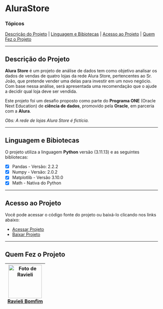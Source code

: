 # AluraStore

### Tópicos

[Descrição do Projeto](#descrição-do-projeto) | [Linguagem e Bibiotecas](#bibliotecas-utilizadas) | [Acesso ao Projeto](#acesso-ao-projeto) | [Quem Fez o Projeto](#desenvolvedora) 

<hr>
<h2 id="descrição-do-projeto">Descrição do Projeto</h2>

**Alura Store** é um projeto de análise de dados tem como objetivo analisar os dados de vendas de quatro lojas da rede Alura Store, pertencentes ao Sr. João, que pretende vender uma delas para investir em um novo negócio. Com base nessa análise, será apresentada uma recomendação que o ajude a decidir qual loja deve ser vendida.

Este projeto foi um desafio proposto como parte do **Programa ONE** (Oracle Next Education) de **ciência de dados**, promovido pela **Oracle**, em parceria com a **Alura**.

_Obs: A rede de lojas Alura Store é fictícia._

<hr>

<h2 id="bibliotecas-utilizadas">Linguagem e Bibiotecas</h2> 

O projeto utiliza a linguagem **Python** versão (3.11.13) e as seguintes bibliotecas:

- [x] Pandas - Versão: 2.2.2
- [x] Numpy - Versão: 2.0.2
- [x] Matplotlib - Versão 3.10.0
- [x] Math - Nativa do Python

<hr>

<h2 id="acesso-ao-projeto">Acesso ao Projeto</h2>

<p>Você pode acessar o código fonte do projeto ou baixá-lo clicando nos links abaixo:<a/> <br>

- <a href="https://github.com/RavyBomfim/AluraStore/blob/main/AluraStore.ipynb">Acessar Projeto<a/> <br>
- <a href="https://github.com/RavyBomfim/AluraStore/archive/refs/heads/main.zip">Baixar Projeto<a/>

<hr>

<h2 id="desenvolvedora">Quem Fez o Projeto</h2>

| <a href="https://github.com/RavyBomfim"> <img alt="Foto de Ravieli" src="https://github.com/user-attachments/assets/6af616cd-dd7b-4a27-b5d3-a8f251b37ade" width=110> <br> Ravieli Bomfim <a/> |
--- |
